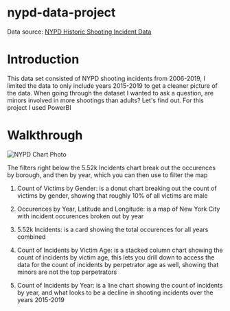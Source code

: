 # nypd-data-project
Data source: [NYPD Historic Shooting Incident Data](https://data.cityofnewyork.us/Public-Safety/NYPD-Shooting-Incident-Data-Historic-/833y-fsy8)

# Introduction
This data set consisted of NYPD shooting incidents from 2006-2019, I limited the data to only include years 2015-2019 to get a cleaner picture of the data.
When going through the dataset I wanted to ask a question, are minors involved in more shootings than adults? Let's find out. For this project I used PowerBI
# Walkthrough

![NYPD Chart Photo](https://user-images.githubusercontent.com/77690931/110264811-c48bc300-7f7f-11eb-8d79-647e86a2bf87.png)


 The filters right below the 5.52k Incidents chart break out the occurences by borough, and then by year, which you can then use to filter the map

 1. Count of Victims by Gender: is a donut chart breaking out the count of victims by gender, showing that roughly 10% of all victims are male

 2. Occurences by Year, Latitude and Longitude: is a map of New York City with incident occurences broken out by year

 3. 5.52k Incidents: is a card showing the total occurences for all years combined

 5. Count of Incidents by Victim Age: is a stacked column chart showing the count of incidents by victim age, this lets you drill down to access the data for the count of      incidents by perpetrator age as well, showing that minors are not the top perpetrators

 7. Count of Incidents by Year: is a line chart showing the count of incidents by year, and what looks to be a decline in shooting incidents over the years 2015-2019
